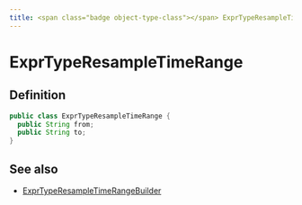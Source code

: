 ```yaml
---
title: <span class="badge object-type-class"></span> ExprTypeResampleTimeRange
---
```

# <span class="badge object-type-class"></span> ExprTypeResampleTimeRange

## Definition

```java
public class ExprTypeResampleTimeRange {
  public String from;
  public String to;
}
```
## See also

 * <span class="badge builder"></span> [ExprTypeResampleTimeRangeBuilder](./builder-ExprTypeResampleTimeRangeBuilder.md)
